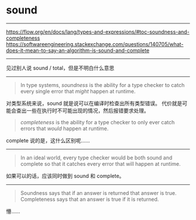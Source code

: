 # sound

---

https://flow.org/en/docs/lang/types-and-expressions/#toc-soundness-and-completeness
https://softwareengineering.stackexchange.com/questions/140705/what-does-it-mean-to-say-an-algorithm-is-sound-and-complete


---

见过别人说 sound / total，但是不明白什么意思

---

> In type systems, *soundness* is the ability for a type checker to catch every
> single error that *might* happen at runtime.

对类型系统来说，sound 就是说可以在编译时检查出所有类型错误。
代价就是可能会查出一些在执行时不可能出现的情况，然后报错要求处理。


> *completeness* is the ability for a type checker to only ever catch errors
> that *would* happen at runtime.

complete 说的是，这什么区别呢……

---

> In an ideal world, every type checker would be both sound and complete so
> that it catches every error that will happen at runtime.

如果可以的话，应该同时做到 sound 和 complete。

---

> Soundness says that if an answer is returned that answer is true.
> Completeness says that an answer is true if it is returned.

懵……
